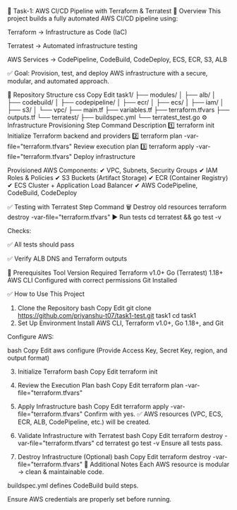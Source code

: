 🚀 Task-1: AWS CI/CD Pipeline with Terraform & Terratest
📌 Overview
This project builds a fully automated AWS CI/CD pipeline using:

Terraform → Infrastructure as Code (IaC)

Terratest → Automated infrastructure testing

AWS Services → CodePipeline, CodeBuild, CodeDeploy, ECS, ECR, S3, ALB

✅ Goal: Provision, test, and deploy AWS infrastructure with a secure, modular, and automated approach.

📂 Repository Structure
css
Copy
Edit
task1/
├── modules/
│   ├── alb/
│   ├── codebuild/
│   ├── codepipeline/
│   ├── ecr/
│   ├── ecs/
│   ├── iam/
│   ├── s3/
│   └── vpc/
├── main.tf
├── variables.tf
├── terraform.tfvars
├── outputs.tf
└── terratest/
    ├── buildspec.yml
    └── terratest_test.go
⚙️ Infrastructure Provisioning
Step	Command	Description
1️⃣	terraform init	Initialize Terraform backend and providers
2️⃣	terraform plan -var-file="terraform.tfvars"	Review execution plan
3️⃣	terraform apply -var-file="terraform.tfvars"	Deploy infrastructure

Provisioned AWS Components:
✔ VPC, Subnets, Security Groups
✔ IAM Roles & Policies
✔ S3 Buckets (Artifact Storage)
✔ ECR (Container Registry)
✔ ECS Cluster + Application Load Balancer
✔ AWS CodePipeline, CodeBuild, CodeDeploy

✅ Testing with Terratest
Step	Command
🗑 Destroy old resources	terraform destroy -var-file="terraform.tfvars"
▶ Run tests	cd terratest && go test -v

Checks:

✅ All tests should pass

✅ Verify ALB DNS and Terraform outputs

🔑 Prerequisites
Tool	Version Required
Terraform	v1.0+
Go (Terratest)	1.18+
AWS CLI	Configured with correct permissions
Git	Installed

✅ How to Use This Project
1. Clone the Repository
bash
Copy
Edit
git clone https://github.com/priyanshu-t07/task1-test.git task1
cd task1
2. Set Up Environment
Install AWS CLI, Terraform v1.0+, Go 1.18+, and Git

Configure AWS:

bash
Copy
Edit
aws configure
(Provide Access Key, Secret Key, region, and output format)

3. Initialize Terraform
bash
Copy
Edit
terraform init
4. Review the Execution Plan
bash
Copy
Edit
terraform plan -var-file="terraform.tfvars"
5. Apply Infrastructure
bash
Copy
Edit
terraform apply -var-file="terraform.tfvars"
Confirm with yes.
✅ AWS resources (VPC, ECS, ECR, ALB, CodePipeline, etc.) will be created.

6. Validate Infrastructure with Terratest
bash
Copy
Edit
terraform destroy -var-file="terraform.tfvars"
cd terratest
go test -v
Ensure all tests pass.

7. Destroy Infrastructure (Optional)
bash
Copy
Edit
terraform destroy -var-file="terraform.tfvars"
📝 Additional Notes
Each AWS resource is modular → clean & maintainable code.

buildspec.yml defines CodeBuild build steps.

Ensure AWS credentials are properly set before running.

